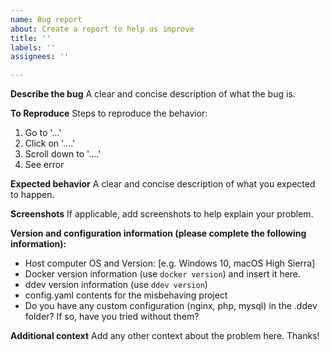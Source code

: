 ```yaml
---
name: Bug report
about: Create a report to help us improve
title: ''
labels: ''
assignees: ''

---
```


**Describe the bug**
A clear and concise description of what the bug is.

**To Reproduce**
Steps to reproduce the behavior:
1. Go to '...'
2. Click on '....'
3. Scroll down to '....'
4. See error

**Expected behavior**
A clear and concise description of what you expected to happen.

**Screenshots**
If applicable, add screenshots to help explain your problem.

**Version and configuration information (please complete the following information):**
 - Host computer OS and Version: [e.g. Windows 10, macOS High Sierra]
 - Docker version information (use `docker version`) and insert it here.
 - ddev version information (use `ddev version`)
 - config.yaml contents for the misbehaving project
 - Do you have any custom configuration (nginx, php, mysql) in the .ddev folder? If so, have you tried without them?

**Additional context**
Add any other context about the problem here. Thanks!
